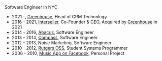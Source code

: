 Software Engineer in NYC

* 2021 -, [Greenhouse](https://greenhouse.com), Head of CRM Technology
* 2016 - 2021, [Interseller](https://www.interseller.io), Co-Founder & CEO, Acquired by [Greenhouse](https://greenhouse.com) in 2021
* 2014 - 2016, [Abacus](https://abacus.com), Software Engineer
* 2013 - 2014, [Compass](https://compass.com), Software Engineer
* 2012 - 2013, Noise Marketing, Software Engineer
* 2010 - 2012, [Rutgers OSS](https://oss.rutgers.edu), Student Systems Programmer
* 2006 - 2010, [Music App on Facebook](/projects/music), Personal Project
